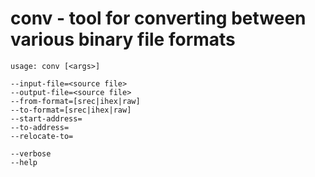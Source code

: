 # conv - tool for converting between various binary file formats

```
usage: conv [<args>]

--input-file=<source file>
--output-file=<source file>
--from-format=[srec|ihex|raw]
--to-format=[srec|ihex|raw]
--start-address=
--to-address=
--relocate-to=

--verbose
--help
```
